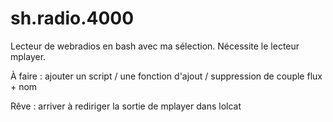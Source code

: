 # sh.radio.4000
Lecteur de webradios en bash avec ma sélection.
Nécessite le lecteur mplayer.

À faire :
ajouter un script / une fonction d'ajout / suppression de couple flux + nom

Rêve : 
arriver à rediriger la sortie de mplayer dans lolcat
